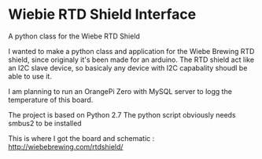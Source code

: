 # Wiebie RTD Shield Interface
A python class for the Wiebe RTD Shield 

I wanted to make a python class and application for the Wiebe Brewing RTD shield, since originaly it's been made for an arduino.
The RTD shield act like an I2C slave device, so basicaly any device with I2C capabality shoudl be able to use it.

I am planning to run an OrangePi Zero with MySQL server to logg the temperature of this board. 

The project is based on Python 2.7
The python script obviously needs smbus2 to be installed


This is where I got the board and schematic :
http://wiebebrewing.com/rtdshield/
